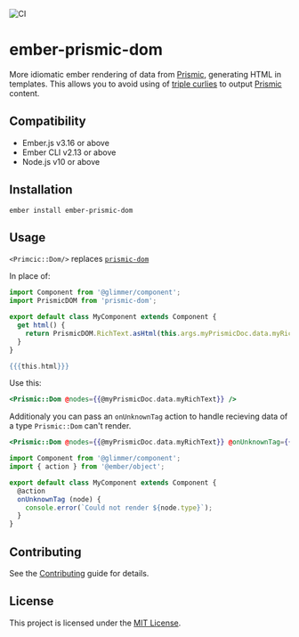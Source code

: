 ![CI](https://github.com/qonto/ember-prismic-dom/workflows/CI/badge.svg)

ember-prismic-dom
==============================================================================

More idiomatic ember rendering of data from [Prismic](https://prismic.io/), generating HTML in templates. This allows you to avoid using of [triple curlies](https://handlebarsjs.com/guide/#html-escaping) to output [Prismic](https://prismic.io/) content.


Compatibility
------------------------------------------------------------------------------

* Ember.js v3.16 or above
* Ember CLI v2.13 or above
* Node.js v10 or above


Installation
------------------------------------------------------------------------------

```
ember install ember-prismic-dom
```


Usage
------------------------------------------------------------------------------

`<Primcic::Dom/>` replaces [`prismic-dom`](https://github.com/prismicio/prismic-dom)

In place of:
```js
import Component from '@glimmer/component';
import PrismicDOM from 'prismic-dom';

export default class MyComponent extends Component {
  get html() {
    return PrismicDOM.RichText.asHtml(this.args.myPrismicDoc.data.myRichText)
  }
}
```

```hbs
{{{this.html}}}
```

Use this:
```hbs
<Prismic::Dom @nodes={{@myPrismicDoc.data.myRichText}} />
```

Additionaly you can pass an `onUnknownTag` action to handle recieving data of a type `Prismic::Dom` can't render.

```hbs
<Prismic::Dom @nodes={{@myPrismicDoc.data.myRichText}} @onUnknownTag={{this.onUnknownTag}} />
```

```js
import Component from '@glimmer/component';
import { action } from '@ember/object';

export default class MyComponent extends Component {
  @action
  onUnknownTag (node) {
    console.error(`Could not render ${node.type}`);
  }
}
```


Contributing
------------------------------------------------------------------------------

See the [Contributing](CONTRIBUTING.md) guide for details.


License
------------------------------------------------------------------------------

This project is licensed under the [MIT License](LICENSE.md).
